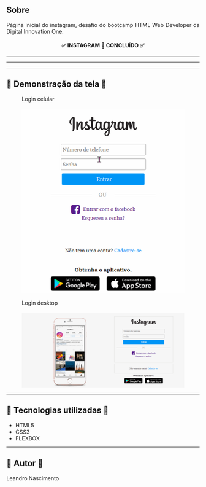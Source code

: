 <h2>Sobre</h2>

<p align="justify">Página inicial do instagram, desafio do bootcamp HTML Web Developer da Digital Innovation One.</p>

<h4 align="center"> 
	✅ INSTAGRAM 🚀  CONCLUÍDO ✅
</h4>

---
<hr>

---

<h2> 📱 Demonstração  da tela 📱</h2>

<figure>
    <figcaption>Login celular</figcaption>
    <br>
    <img src="img/instagram-celular.gif">
</figure>

<figure>
    <figcaption>Login desktop</figcaption>
    <br>
    <img src="img/instagram-desktop.gif">
</figure>

---

<h2> 🔨 Tecnologias utilizadas 🔨</h2>
<ul>
    <li>HTML5</li>
    <li>CSS3</li>
    <li>FLEXBOX</li>
</ul>

---

<h2>👷  Autor 👷 </h2>
<p>Leandro Nascimento<p>
